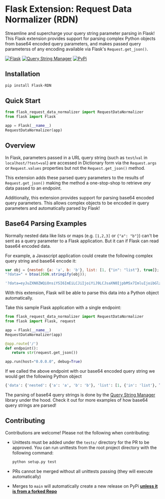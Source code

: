 # Flask Extension: Request Data Normalizer (RDN)

Streamline and supercharge your query string parameter parsing in Flask! This Flask extension provides support for parsing complex Python objects from base64 encoded query parameters, and makes passed query parameterss of any encoding available via Flask's `Request.get_json()`.

[![Flask](https://img.shields.io/badge/Flask-2.0.3+-blue.svg)](https://pypi.org/project/Flask/)
[![Query String Manager](https://img.shields.io/badge/Query%20String%20Manager-1.0.9+-green.svg)](https://pypi.org/project/Query-String-Manager/)
[![PyPi](https://img.shields.io/badge/View%20On-PyPi-orange.svg)](https://pypi.org/project/Flask-RDN/)

## Installation

```sh
pip install Flask-RDN
```

## Quick Start

```python
from flask_request_data_normalizer import RequestDataNormalizer
from flask import Flask

app = Flask(__name__)
RequestDataNormalizer(app)
```

## Overview

In Flask, parameters passed in a URL query string (such as `test`/`val` in `localhost/?test=val`) are accessed in Dictionary form via the `Request.args` or `Request.values` properties but not the `Request.get_json()` method.

This extension adds these parsed query parameters to the results of `Request.get_json()` making the method a one-stop-shop to retrieve _any_ data passed to an endpoint.

Additionally, this extension provides support for parsing base64 encoded query parameters. This allows complex objects to be encoded in query parameters and automatically parsed by Flask!

## Base64 Parsing Examples

Normally nested data like lists or maps (e.g. `[1,2,3]` or `{"a": "b"}`) can't be sent as a query parameter to a Flask application. But it can if Flask can read base64 encoded data.

For example, a Javascript application could create the following complex query string and base64 encode it:  

```js
var obj = {nested: {a: 'a', b: 'b'}, list: [1, {"in": "list"}, true]};
"?data=" + btoa(JSON.stringify(obj));

'?data=eyJuZXN0ZWQiOnsiYSI6ImEiLCJiIjoiYiJ9LCJsaXN0IjpbMSx7ImluIjoibGlzdCJ9LHRydWVdfQ=='
```

With this extension, Flask will be able to parse this data into a Python object automatically.

Take this sample Flask application with a single endpoint:

```python
from flask_request_data_normalizer import RequestDataNormalizer
from flask import Flask, request

app = Flask(__name__)
RequestDataNormalizer(app)

@app.route('/')
def endpoint():
   return str(request.get_json())

app.run(host="0.0.0.0", debug=True)
```

If we called the above endpoint with our base64 encoded query string we would get the following Python object

```python
{'data': {'nested': {'a': 'a', 'b': 'b'}, 'list': [1, {'in': 'list'}, True]}}
```

The parsing of base64 query strings is done by the [Query String Manager](https://github.com/Topazoo/Query-String-Manager) library under the hood. Check it out for more examples of how base64 query strings are parsed!

## Contributing

Contributions are welcome! Please not the following when contributing:

- Unittests must be added under the `tests/` directory for the PR to be approved. You can run unittests from the root project directory with the following command:

    ```sh
    python setup.py test
    ```

- PRs cannot be merged without all unittests passing (they will execute automatically)
- Merges to `main` will automatically create a new release on PyPi **[unless it is from a forked Repo](https://stackoverflow.com/questions/58737785/github-actions-empty-env-secrets)**
